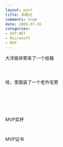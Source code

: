 ```yaml
---
layout: post
title: 拆箱记
comments: true
date: 2009-07-26
categories:
- ASP.NET
- Microsoft
- MVP
---
```


<p>大洋彼岸寄来了一个纸箱</p>
<p><img src="http://huobazi.aspxboy.com/images/hbz_images/mvp/1.jpg" alt=""></p>
<p><!--more--></p>
<p><img src="http://huobazi.aspxboy.com/images/hbz_images/mvp/2.jpg" alt=""></p>
<p><img src="http://huobazi.aspxboy.com/images/hbz_images/mvp/3.jpg" alt=""></p>
<p>哇，里面装了一个老外宅男</p>
<p><img src="http://huobazi.aspxboy.com/images/hbz_images/mvp/4.jpg" alt=""></p>
<p><img src="http://huobazi.aspxboy.com/images/hbz_images/mvp/5.jpg" alt=""></p>
<p><img src="http://huobazi.aspxboy.com/images/hbz_images/mvp/6.jpg" alt=""></p>
<p><img src="http://huobazi.aspxboy.com/images/hbz_images/mvp/7.jpg" alt=""></p>
<p><img src="http://huobazi.aspxboy.com/images/hbz_images/mvp/8.jpg" alt=""></p>
<p><img src="http://huobazi.aspxboy.com/images/hbz_images/mvp/9.jpg" alt=""></p>
<p>MVP奖杯</p>
<p><img src="http://huobazi.aspxboy.com/images/hbz_images/mvp/10.jpg" alt=""></p>
<p><img src="http://huobazi.aspxboy.com/images/hbz_images/mvp/11.jpg" alt=""></p>
<p>MVP证书</p>
<p><img src="http://huobazi.aspxboy.com/images/hbz_images/mvp/12.jpg" alt=""></p>				
